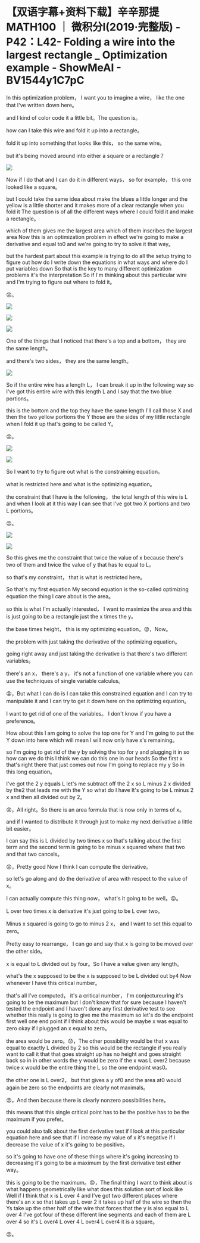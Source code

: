 # 【双语字幕+资料下载】辛辛那提 MATH100 ｜ 微积分Ⅰ(2019·完整版) - P42：L42- Folding a wire into the largest rectangle _ Optimization example - ShowMeAI - BV1544y1C7pC

In this optimization problem， I want you to imagine a wire， like the one that I've written down here。

 and I kind of color code it a little bit。The question is。

 how can I take this wire and fold it up into a rectangle。

 fold it up into something that looks like this， so the same wire。

 but it's being moved around into either a square or a rectangle？



![](img/00089da1a6034c99892ea7c7d3def7d0_1.png)

Now if I do that and I can do it in different ways， so for example， this one looked like a square。

 but I could take the same idea about make the blues a little longer and the yellow is a little shorter and it makes more of a clear rectangle when you fold it The question is of all the different ways where I could fold it and make a rectangle。

 which of them gives me the largest area which of them inscribes the largest area Now this is an optimization problem in effect we're going to make a derivative and equal to0 and we're going to try to solve it that way。

 but the hardest part about this example is trying to do all the setup trying to figure out how do I write down the equations in what ways and where do I put variables down So that is the key to many different optimization problems it's the interpretation So if I'm thinking about this particular wire and I'm trying to figure out where to fold it。

😡。

![](img/00089da1a6034c99892ea7c7d3def7d0_3.png)

![](img/00089da1a6034c99892ea7c7d3def7d0_4.png)

![](img/00089da1a6034c99892ea7c7d3def7d0_5.png)

One of the things that I noticed that there's a top and a bottom， they are the same length。

 and there's two sides， they are the same length。

![](img/00089da1a6034c99892ea7c7d3def7d0_7.png)

So if the entire wire has a length L， I can break it up in the following way so I've got this entire wire with this length L and I say that the two blue portions。

 this is the bottom and the top they have the same length I'll call those X and then the two yellow portions the Y those are the sides of my little rectangle when I fold it up that's going to be called Y。

😡。

![](img/00089da1a6034c99892ea7c7d3def7d0_9.png)

![](img/00089da1a6034c99892ea7c7d3def7d0_10.png)

So I want to try to figure out what is the constraining equation。

 what is restricted here and what is the optimizing equation。

 the constraint that I have is the following， the total length of this wire is L and when I look at it this way I can see that I've got two X portions and two L portions。

😡。

![](img/00089da1a6034c99892ea7c7d3def7d0_12.png)

![](img/00089da1a6034c99892ea7c7d3def7d0_13.png)

So this gives me the constraint that twice the value of x because there's two of them and twice the value of y that has to equal to L。

 so that's my constraint， that is what is restricted here。

So that's my first equation My second equation is the so-called optimizing equation the thing I care about is the area。

 so this is what I'm actually interested， I want to maximize the area and this is just going to be a rectangle just the x times the y。

 the base times height， this is my optimizing equation。😡，Now。

 the problem with just taking the derivative of the optimizing equation。

 going right away and just taking the derivative is that there's two different variables。

 there's an x， there's a y， it's not a function of one variable where you can use the techniques of single variable calculus。

😡，But what I can do is I can take this constrained equation and I can try to manipulate it and I can try to get it down here on the optimizing equation。

 I want to get rid of one of the variables。 I don't know if you have a preference。

 How about this I am going to solve the top one for Y and I'm going to put the Y down into here which will mean I will now only have x's remaining。

 so I'm going to get rid of the y by solving the top for y and plugging it in so how can we do this I think we can do this one in our heads So the first x that's right there that just comes out now I'm going to replace my y So in this long equation。

 I've got the 2 y equals L let's me subtract off the 2 x so L minus 2 x divided by the2 that leads me with the Y so what do I have It's going to be L minus 2 x and then all divided out by 2。

😡，All right。So there is an area formula that is now only in terms of x。

 and if I wanted to distribute it through just to make my next derivative a little bit easier。

 I can say this is L divided by two times x so that's talking about the first term and the second term is going to be minus x squared where that two and that two cancels。

😡，Pretty good Now I think I can compute the derivative。

 so let's go along and do the derivative of area with respect to the value of x。

 I can actually compute this thing now， what's it going to be well。😡。

L over  two times x is derivative it's just going to be L over  two。

Minus x squared is going to go to minus 2 x， and I want to set this equal to zero。

Pretty easy to rearrange， I can go and say that x is going to be moved over the other side。

 x is equal to L divided out by four。So I have a value given any length。

 what's the x supposed to be the x is supposed to be L divided out by4 Now whenever I have this critical number。

 that's all I've computed， it's a critical number， I'm conjectureuring it's going to be the maximum but I don't know that for sure because I haven't tested the endpoint and I haven't done any first derivative test to see whether this really is going to give me the maximum so let's do the endpoint first well one end point if I think about this would be maybe x was equal to zero okay if I plugged an x equal to zero。

 the area would be zero。😡，The other possibility would be that x was equal to exactly L divided by 2 so this would be the rectangle if you really want to call it that that goes straight up has no height and goes straight back so in in other words the y would be zero if the x was L over2 because twice x would be the entire thing the L so the one endpoint was0。

 the other one is L over2， but that gives a y of0 and the area at0 would again be zero so the endpoints are clearly not maximals。

😡，And then because there is clearly nonzero possibilities here。

 this means that this single critical point has to be the positive has to be the maximum if you prefer。

 you could also talk about the first derivative test if I look at this particular equation here and see that if I increase my value of x it's negative if I decrease the value of x it's going to be positive。

 so it's going to have one of these things where it's going increasing to decreasing it's going to be a maximum by the first derivative test either way。

 this is going to be the maximum。😡，The final thing I want to think about is what happens geometrically like what does this solution sort of look like Well if I think that x is L over 4 and I've got two different places where there's an x so that takes up L over 2 it takes up half of the wire so then the Ys take up the other half of the wire that forces that the y is also equal to L over 4 I've got four of these different line segments and each of them are L over 4 so it's L over4 L over 4 L over4 L over4 it is a square。

😡。